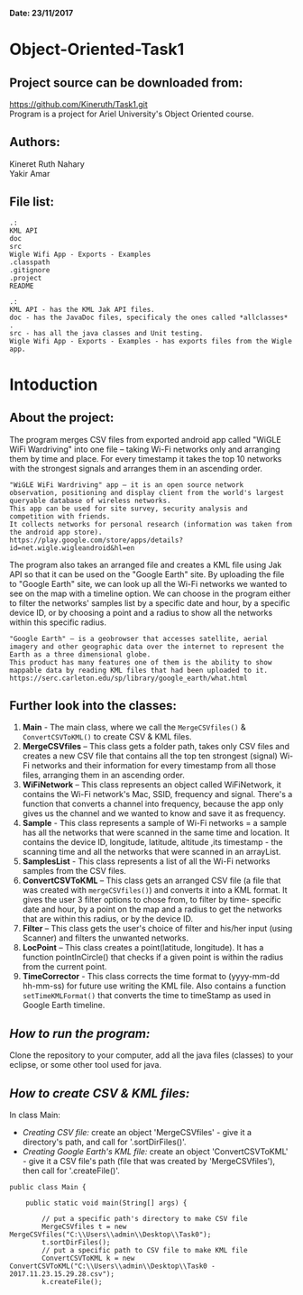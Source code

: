 **Date: 23/11/2017**

Object-Oriented-Task1
===

Project source can be downloaded from:
--- 
https://github.com/Kineruth/Task1.git  
Program is a project for Ariel University's Object Oriented course.

Authors:
--
Kineret Ruth Nahary  
Yakir Amar

**File list:**
--  

```  
.:  
KML API  
doc  
src  
Wigle Wifi App - Exports - Examples  
.classpath  
.gitignore  
.project  
README  
```

```  
.:
KML API - has the KML Jak API files.  
doc - has the JavaDoc files, specificaly the ones called *allclasses* .  
src - has all the java classes and Unit testing.  
Wigle Wifi App - Exports - Examples - has exports files from the Wigle app.  
```

**Intoduction**
==

About the project:
--
The program merges CSV files from exported android app called "WiGLE WiFi Wardriving" into one file – taking Wi-Fi networks only and arranging them by time and place. 
For every timestamp it takes the top 10 networks with the strongest signals and arranges them in an ascending order. 

```
"WiGLE WiFi Wardriving" app – it is an open source network observation, positioning and display client from the world's largest queryable database of wireless networks. 
This app can be used for site survey, security analysis and competition with friends. 
It collects networks for personal research (information was taken from the android app store).
https://play.google.com/store/apps/details?id=net.wigle.wigleandroid&hl=en
```

The program also takes an arranged file and creates a KML file using Jak API so that it can be used on the "Google Earth" site.
By uploading  the file to "Google Earth" site, we can look up all the Wi-Fi networks we wanted to see on the map with a timeline option. 
We can choose in the program either to filter the networks' samples list by a specific date and hour, by a specific device ID, or by choosing a point and a radius to show all the networks within this specific radius.

```
"Google Earth" – is a geobrowser that accesses satellite, aerial imagery and other geographic data over the internet to represent the Earth as a three dimensional globe. 
This product has many features one of them is the ability to show mappable data by reading KML files that had been uploaded to it.
https://serc.carleton.edu/sp/library/google_earth/what.html
```

Further look into the classes:
--
1. 	**Main** - The main class, where we call the `MergeCSVfiles()` & `ConvertCSVToKML()` to create CSV & KML files.
2.  **MergeCSVfiles** – This class gets a folder path, takes only CSV files and creates a new CSV file that contains all the top ten strongest (signal) Wi-Fi networks and their information for every timestamp from all those files, arranging them in an ascending order.
3.  **WiFiNetwork** – This class represents an object called WiFiNetwork, it contains the Wi-Fi network's Mac, SSID, frequency and signal. There's a function that converts a channel into frequency, because the app only gives us the channel and we wanted to know and save it as frequency. 
4.  **Sample** - This class represents a sample of Wi-Fi networks = a sample has all the networks that were scanned in the same time and location. It contains the device ID, longitude, latitude, altitude ,its timestamp - the scanning time and all the networks that were scanned in an arrayList.
5.  **SamplesList** - This class represents a list of all the Wi-Fi networks samples from the CSV files.
6.	 **ConvertCSVToKML** – This class gets an arranged CSV file (a file that was created with `mergeCSVfiles()`) and converts it into a KML format. It gives the user 3 filter options to chose from, to filter by time- specific date and hour, by a point on the map and a radius to get the networks that are within this radius, or by the device ID. 
7.	 **Filter** – This class gets the user's choice of filter and his/her input (using Scanner) and filters the unwanted networks.
8.	 **LocPoint** – This class creates a point(latitude, longitude). It has a function pointInCircle() that checks if a given point is within the radius from the current point.
9.  **TimeCorrector** - This class corrects the time format to (yyyy-mm-dd hh-mm-ss) for future use writing the KML file. Also contains a function `setTimeKMLFormat()` that converts the time to timeStamp as used in Google Earth timeline.

*How to run the program:*
--
Clone the repository to your computer, add all the java files (classes) to your eclipse, or some other tool used for java.

*How to create CSV & KML files:*
--  

In class Main:  
* *Creating CSV file:* create an object 'MergeCSVfiles' - give it a directory's path, and call for '.sortDirFiles()'. 
* *Creating Google Earth's KML file:* create an object 'ConvertCSVToKML' - give it a CSV file's path (file that was created by 'MergeCSVfiles'),
then call for '.createFile()'. 
 
```
public class Main {

	public static void main(String[] args) {  
  
		// put a specific path's directory to make CSV file  
		MergeCSVfiles t = new MergeCSVfiles("C:\\Users\\admin\\Desktop\\Task0");  
		t.sortDirFiles();  
		// put a specific path to CSV file to make KML file   
		ConvertCSVToKML k =	new ConvertCSVToKML("C:\\Users\\admin\\Desktop\\Task0 - 2017.11.23.15.29.28.csv");  
		k.createFile();  
```


